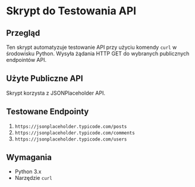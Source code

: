 # Skrypt do Testowania API

## Przegląd

Ten skrypt automatyzuje testowanie API przy użyciu komendy `curl` w środowisku Python. Wysyła żądania HTTP GET do wybranych publicznych endpointów API. 
## Użyte Publiczne API

Skrypt korzysta z JSONPlaceholder API.

## Testowane Endpointy

1. `https://jsonplaceholder.typicode.com/posts`
2. `https://jsonplaceholder.typicode.com/comments`
3. `https://jsonplaceholder.typicode.com/users`

## Wymagania

- Python 3.x
- Narzędzie `curl`